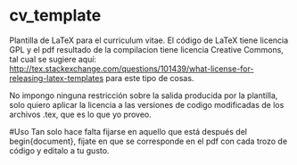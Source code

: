 # cv_template
Plantilla de LaTeX para el curriculum vitae. El código de LaTeX tiene licencia GPL y el pdf resultado de la compilacion tiene licencia Creative Commons, tal cual se sugiere aquí: http://tex.stackexchange.com/questions/101439/what-license-for-releasing-latex-templates para este tipo de cosas.

No impongo ninguna restricción sobre la salida producida por la plantilla, solo quiero aplicar la licencia a las versiones de codigo modificadas de los archivos .tex, que es lo que yo proveo.

#Uso
Tan solo hace falta fijarse en aquello que está después del begin{document}, fijate en que se corresponde en el pdf con cada trozo de código y editalo a tu gusto.
